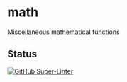 # math
Miscellaneous mathematical functions

## Status
[![GitHub Super-Linter](https://github.com/Loic-Corenthy/math/workflows/Lint%20Code%20Base/badge.svg)](https://github.com/marketplace/actions/super-linter)
